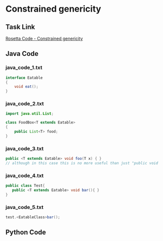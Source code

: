 # Constrained genericity

## Task Link
[Rosetta Code - Constrained genericity](https://rosettacode.org/wiki/Constrained_genericity)

## Java Code
### java_code_1.txt
```java
interface Eatable
{
    void eat();
}

```

### java_code_2.txt
```java
import java.util.List;

class FoodBox<T extends Eatable>
{
    public List<T> food;
}

```

### java_code_3.txt
```java
public <T extends Eatable> void foo(T x) { }
// although in this case this is no more useful than just "public void foo(Eatable x)"

```

### java_code_4.txt
```java
public class Test{
   public <T extends Eatable> void bar(){ }
}

```

### java_code_5.txt
```java
test.<EatableClass>bar();

```

## Python Code
